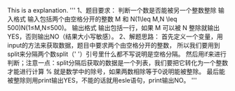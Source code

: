 This is a explanation.
'''
1、题目要求：
判断一个数是否能被另一个整数整除
输入格式
输入包括两个由空格分开的整数 M 和 N(1\leq M,N \leq 500)N(1≤M,N≤500)。
输出格式
输出包括一行，如果 M 可以被 N 整除就输出YES，否则输出NO（结果大小写敏感）。
2、解题思路：
首先定义一个变量，用input的方法来获取数据，题目中要求两个由空格分开的整数，
所以我们要用到split来分隔两个数split（' '）引号里什么都不写说明是空格分隔。
然后用if来进行判断；注意一点：split分隔后获取的数据是一个列表，我们要把它转化为一个整数才能进行计算
% 就是数学中的除号，如果两数相除等于0说明能被整除。
最后能被整除则用print输出YES，不能的话就用esle语句，print输出NO。
'''
